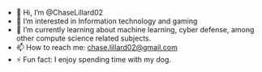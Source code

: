 - 👋 Hi, I’m @ChaseLillard02
- 👀 I’m interested in Information technology and gaming
- 🌱 I’m currently learning about machine learning, cyber defense, among other compute science related subjects.
- 📫 How to reach me: chase.lillard02@gmail.com
- ⚡ Fun fact: I enjoy spending time with my dog.

<!---
ChaseLillard02/ChaseLillard02 is a ✨ special ✨ repository because its `README.md` (this file) appears on your GitHub profile.
You can click the Preview link to take a look at your changes.
--->

